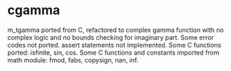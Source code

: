 # cgamma
m_tgamma ported from C, refactored to complex gamma function with no complex logic and no bounds checking for imaginary part.
 Some error codes not ported.
 assert statements not implemented.
 Some C functions ported: isfinite, sin, cos.
 Some C functions and constants imported from math module: fmod, fabs, copysign, nan, inf.
